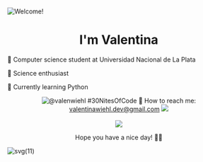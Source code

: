 ### 

![Welcome!](https://github.com/user-attachments/assets/6d03b147-4641-4f4e-920f-b3bd3c22ba89)


<h1 align="center"> I'm Valentina </h1>
<p>🍄 Computer science student at Universidad Nacional de La Plata</p>
<p>🔬 Science enthusiast</p>
<p>🌱 Currently learning Python</p>

<div align="center">
  
  ![@valenwiehl #30NitesOfCode](https://www.codedex.io/api/petStatus?user=valenwiehl)
  📩 How to reach me: valentinawiehl.dev@gmail.com
  ![](https://github-readme-stats.vercel.app/api/top-langs/?username=wiehl-valentina&theme=nightowl&hide_border=false&include_all_commits=false&count_private=false&layout=compact)<br/><br/>
  ![](https://github-readme-streak-stats.herokuapp.com/?user=wiehl-valentina&theme=nightowl&hide_border=false)
  
</div>
<p align="center"> Hope you have a nice day! 🧚‍♀️ </p>

![svg(11)](https://github.com/user-attachments/assets/c7b9ca89-426e-40c9-ae0d-210a4f3c1eaf)



